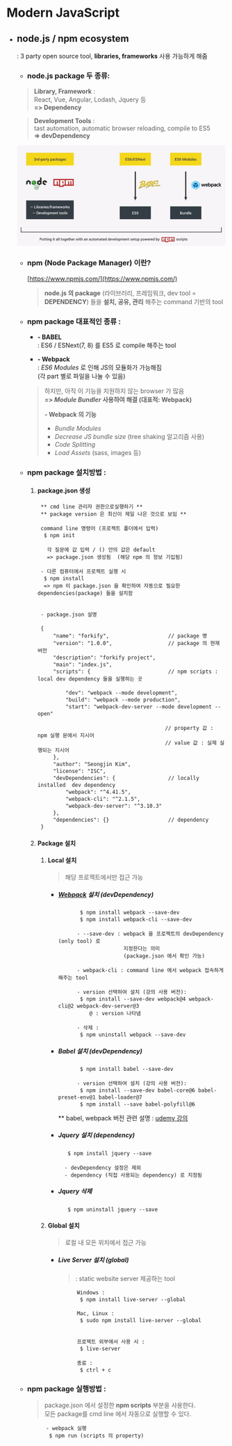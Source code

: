 # Modern JavaScript

- ## node.js / npm  ecosystem
    : 3 party open source tool, __libraries, frameworks__ 사용 가능하게 해줌   
    - ### node.js package 두 종류:   
    > __Library, Framework__ :    
    React, Vue, Angular, Lodash, Jquery 등   
    __=> Dependency__  

    > __Development Tools__ :   
    tast automation, automatic browser reloading, compile to ES5   
    __=> devDependency__

    ![npmEcosystem](ref/npmEcosystem.JPG)

    - ### npm (Node Package Manager) 이란?
        [https://www.npmjs.com/](https://www.npmjs.com/)
        > __node.js 의 package__ (라이브러리, 프레임워크, dev tool = __DEPENDENCY__) 들을 __설치, 공유, 관리__ 해주는 command 기반의 tool   
    
    - ### npm package 대표적인 종류 :

        - __- BABEL__   
        : ES6 / ESNext(7, 8) 를 ES5 로 compile 해주는 tool

        - __- Webpack__   
        : _ES6 Modules_ 로 인해 JS의 모듈화가 가능해짐   
        (각 part 별로 파일을 나눌 수 있음)   
        >
        > 하지만, 아직 이 기능을 지원하지 않는 browser 가 많음   
        > __=> _Module Bundler_ 사용하여 해결 (대표적: __Webpack__)__
        >
        >__- Webpack 의 기능__
        >- _Bundle Modules_
        >- _Decrease JS bundle size_ (tree shaking 알고리즘 사용)
        >- _Code Splitting_
        >- _Load Assets_ (sass, images 등)
    

    - ### npm package 설치방법 :

        1. #### package.json 생성
                ** cmd line 관리자 권한으로실행하기 **
                ** package version 은 최신이 제일 나은 것으로 보임 **
                
                command line 명령어 (프로젝트 폴더에서 입력)
                 $ npm init
                  
                  각 질문에 값 입력 / () 안의 값은 default
                  => package.json 생성됨  (해당 npm 의 정보 기입됨)
                     
                - 다른 컴퓨터에서 프로젝트 실행 시
                 $ npm install
                 => npm 이 package.json 을 확인하여 자동으로 필요한 dependencies(package) 들을 설치함


                - package.json 설명

                {
                    "name": "forkify",                   // package 명
                    "version": "1.0.0",                  // package 의 현재 버전
                    "description": "forkify project",
                    "main": "index.js",
                    "scripts": {                         // npm scripts : local dev dependency 들을 실행하는 곳

                        "dev": "webpack --mode development",
                        "build": "webpack --mode production",
                        "start": "webpack-dev-server --mode development --open"                          

                                                        // property 값 : npm 실행 문에서 지시어
                                                        // value 값 : 실제 실행되는 지시어
                    },
                    "author": "Seongjin Kim",
                    "license": "ISC",
                    "devDependencies": {                 // locally installed  dev dependency
                        "webpack": "^4.41.5",
                        "webpack-cli": "^2.1.5",
                        "webpack-dev-server": "^3.10.3"
                    },
                    "dependencies": {}                   // dependency
                }



        2. #### Package 설치
            1. #### Local 설치   
                >해당 프로젝트에서만 접근 가능

                - ##### [Webpack](https://webpack.js.org) 설치 (devDependency)
                             $ npm install webpack --save-dev
                             $ npm install webpack-cli --save-dev
                        
                            - --save-dev : webpack 을 프로젝트의 devDependency (only tool) 로   
                                           지정한다는 의미
                                           (package.json 에서 확인 가능)

                            - webpack-cli : command line 에서 webpack 접속하게 해주는 tool  

                            - version 선택하여 설치 (강의 사용 버전):
                             $ npm install --save-dev webpack@4 webpack-cli@2 webpack-dev-server@3                  
                                @ : version 나타냄                       

                            - 삭제 : 
                             $ npm uninstall webpack --save-dev

                - ##### Babel 설치 (devDependency)
                             $ npm install babel --save-dev

                            - version 선택하여 설치 (강의 사용 버전):
                             $ npm install --save-dev babel-core@6 babel-preset-env@1 babel-loader@7
                             $ npm install --save babel-polyfill@6       
                    ** babel, webpack 버전 관련 설명 : [udemy 강의](https://www.udemy.com/course/the-complete-javascript-course/learn/lecture/13621430#overview)

                - ##### Jquery 설치 (dependency)
                         $ npm install jquery --save

                        - devDependency 설정은 제외
                        - dependency (직접 사용되는 dependency) 로 지정됨

                - ##### Jquery 삭제
                         $ npm uninstall jquery --save

            2. #### Global 설치   
                >로컬 내 모든 위치에서 접근 가능

                - ##### Live Server 설치 (global)
                    > : static website server 제공하는 tool
            
                            Windows : 
                             $ npm install live-server --global

                            Mac, Linux : 
                             $ sudo npm install live-server --global


                            프로젝트 외부에서 사용 시 :
                             $ live-server

                            종료 : 
                             $ ctrl + c

    - ### npm package 실행방법 :
        > package.json 에서 설정한 __npm scripts__ 부분을 사용한다.  
         모든 package를 cmd line 에서 자동으로 실행할 수 있다.

                - webpack 실행
                 $ npm run (scripts 의 property)